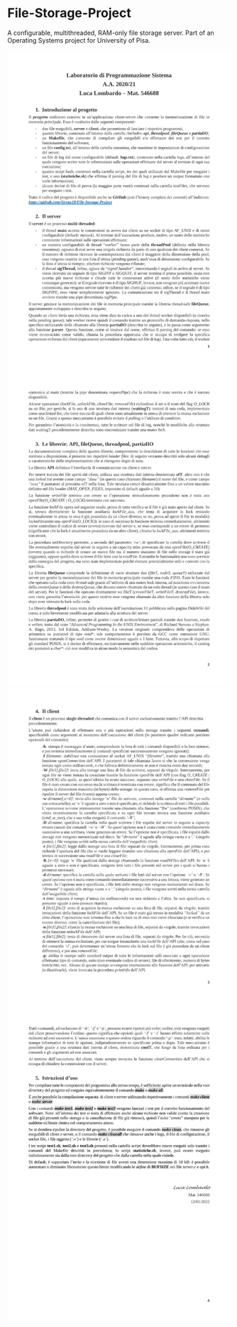 # File-Storage-Project
A configurable, multithreaded, RAM-only file storage server. Part of an Operating Systems project for University of Pisa.  

![image](./converted_images/output-1.jpg)
![image](./converted_images/output-2.jpg)
![image](./converted_images/output-3.jpg)
![image](./converted_images/output-4.jpg)
